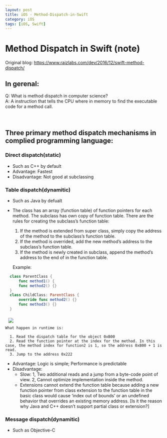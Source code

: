 ```yaml
---
layout: post
title: iOS - Method-Dispatch-in-Swift
category: iOS
tags: [iOS, Swift]
---
```


# Method Dispatch in Swift (note)

Original blog: https://www.raizlabs.com/dev/2016/12/swift-method-dispatch/  

## In gerenal:
Q: What is method dispatch in computer science?  
A: A instruction that tells the CPU where in memory to find the executable code for a method call.
<br/>
<br/>
<br/>
## Three primary method dispatch mechanisms in complied programming language:  
###  Direct dispatch(static)
  * Such as C++ by default
  * Advantage: Fastest
  * Disadvantage: Not good at subclassing
###  Table dispatch(dynamitic)
  * Such as Java by defualt
  * The class has an array (function table) of function pointers for each method. The subclass has own copy of function table. There are the rules for creating the subclass’s function table:
    1. If the method is extended from super class, simply copy the address of the method to the subclass’s function table.
    2. If the method is overrided, add the new method’s address to the subclass’s function table.
    3. If the method is newly created in subclass, append the method’s address to the end of in the function table.

    Example:  
    
```Swift    
  class ParentClass {  
      func method1() {
      func method2() {}
  }
  class ChildClass: ParentClass {
      override func method2() {}
      func method3() {}
  } 
```  

<img src="http://www.raizlabs.com/dev/wp-content/uploads/sites/10/2016/12/virtual-dispatch.png" align="left" hspace="10" vspace="6">  
<br/>

    What happen in runtime is:
    
      1. Read the dispatch table for the object 0xB00  
      2. Read the function pointer at the index for the method. In this case, the method index for function2 is 1, so the address 0xB00 + 1 is read.
      3. Jump to the address 0x222  
      
  * Advantage: Logic is simple; Performance is predictable
  * Disadvantage: 
    * Slow: 1, Two additional reads and a jump from a byte-code point of view. 2, Cannot optimize implementation inside the method.
    * Extensions cannot extend the function table because adding a new function pointer from class extension to the function table in the basic class would cause ‘index out of bounds’ or an undefined behavior that overrides an existing memory address. [Is it the reason why Java and C++ doesn’t support partial class or extension?]

### Message dispatch(dynamitic)
  * Such as Objective-C


